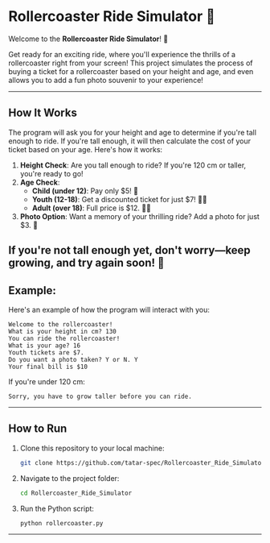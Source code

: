 
# Rollercoaster Ride Simulator 🎢

Welcome to the **Rollercoaster Ride Simulator**! 🚀

Get ready for an exciting ride, where you'll experience the thrills of a rollercoaster right from your screen! This project simulates the process of buying a ticket for a rollercoaster based on your height and age, and even allows you to add a fun photo souvenir to your experience!

---
## How It Works

The program will ask you for your height and age to determine if you're tall enough to ride. If you're tall enough, it will then calculate the cost of your ticket based on your age. Here's how it works:

1. **Height Check**: Are you tall enough to ride? If you're 120 cm or taller, you're ready to go!
2. **Age Check**: 
   - **Child (under 12)**: Pay only $5! 🧒
   - **Youth (12-18)**: Get a discounted ticket for just $7! 👦👧
   - **Adult (over 18)**: Full price is $12. 👩👨
3. **Photo Option**: Want a memory of your thrilling ride? Add a photo for just $3. 📸
   
If you're not tall enough yet, don't worry—keep growing, and try again soon! 🌱
---

## Example:

Here's an example of how the program will interact with you:

```
Welcome to the rollercoaster!
What is your height in cm? 130
You can ride the rollercoaster!
What is your age? 16
Youth tickets are $7.
Do you want a photo taken? Y or N. Y
Your final bill is $10
```

If you're under 120 cm:

```
Sorry, you have to grow taller before you can ride.
```

---
## How to Run

1. Clone this repository to your local machine:
   ```bash
   git clone https://github.com/tatar-spec/Rollercoaster_Ride_Simulator.git
   ```

2. Navigate to the project folder:
   ```bash
   cd Rollercoaster_Ride_Simulator
   ```

3. Run the Python script:
   ```bash
   python rollercoaster.py
   ```

---

